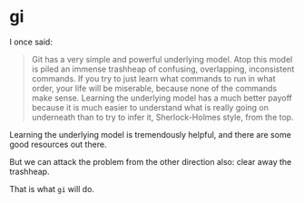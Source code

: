 gi
==

I once said:

> Git has a very simple and powerful underlying model. Atop this model
> is piled an immense trashheap of confusing, overlapping, inconsistent
> commands. If you try to just learn what commands to run in what order,
> your life will be miserable, because none of the commands make
> sense. Learning the underlying model has a much better payoff because
> it is much easier to understand what is really going on underneath
> than to try to infer it, Sherlock-Holmes style, from the top.

Learning the underlying model is tremendously helpful, and there are
some good resources out there.

But we can attack the problem from the other direction also: clear
away the trashheap.

That is what `gi` will do.


